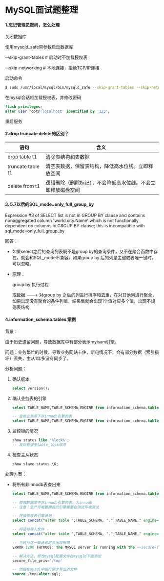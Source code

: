 # MySQL面试题整理

#### 1.忘记管理员密码，怎么处理

关闭数据库

使用mysqld_safe带参数启动数据库

--skip-grant-tables     # 启动时不加载授权表

--skip-networking 	 # 本地连接，拒绝TCP/IP连接

启动命令

```bash
$ sudo /usr/local/mysql/bin/mysqld_safe --skip-grant-tables --skip-networking &
```

在mysql会话框加载授权表，并修改密码

```sql
flush privileges;
alter user root@'localhost' identified by '123';
```

重启服务

#### 2.drop truncate delete的区别？

| 语句              | 含义                                                         |
| ----------------- | ------------------------------------------------------------ |
| drop table t1     | 清除表结构和表数据                                           |
| truncate table t1 | 清空表数据，保留表结构，降低高水位线。立即释放空间           |
| delete from t1    | 逻辑删除（删除标记），不会降低高水位线。不会立即释放磁盘空间 |

#### 3. 5.7以后的SQL_mode=only_full_group_by

Expression #3 of SELECT list is not in GROUP BY clause and contains nonaggregated column 'world.city.Name' which is not functionally dependent on columns in GROUP BY clause; this is incompatible with sql_mode=only_full_group_by

回答：

- 如果select之后的查询列表既不是group by的查询条件，又不在聚合函数中存在。就会和SQL_mode不兼容。如果group by 后的列是主键或者唯一键时，可以忽略。

- 原理：

  group by 执行过程

  取数据 ---> 对group by 之后的列进行排序和去重，在对其他列进行聚合，如果出现没有聚合的条件列值，结果集就会出现1个值对应多个值，出现不规则表结构

#### 4.information_schema.tables 案例

背景：

由于历史遗留问题，导致数据库中有部分表示myisam引擎。

问题：业务繁忙的时候，导致业务网站卡住，断电情况下，会有部分数据（索引损坏）丢失，主从1年多没有同步了。



分析问题：

1. 确认版本

   ```sql
   select version();
   ```

2. 确认业务表的引擎

   ```sql
   select TABLE_NAME,TABLE_SCHEMA,ENGINE from information_schema.tables where TABLE_SCHEMA not in ('mysql','sys','performance_schema','information_schema');
   
   -- 查询业务库下非innodb引擎的表
   select TABLE_NAME,TABLE_SCHEMA,ENGINE from information_schema.tables where TABLE_SCHEMA not in ('mysql','sys','performance_schema','information_schema') and ENGINE != 'InnoDB';
   ```

3. 监控锁的情况

   ```sql
   show status like '%lock%';
   -- 发现有很多table_lock信息
   ```

4. 检查主从状态

   ```sql
   show slave status \G;
   ```



处理方案：

- 将所有非innodb表查出来

  ```sql
  select TABLE_NAME,TABLE_SCHEMA,ENGINE from information_schema.tables where TABLE_SCHEMA not in ('mysql','sys','performance_schema','information_schema') and ENGINE != 'InnoDB';
  
  -- 修改数据库中非innodb引擎的表，为innodb
  -- 注意：生产环境更换表的引擎需要在测试环境测试
  
  -- 拼接修改表引擎语句
  select concat("alter table ",TABLE_SCHEMA, ".",TABLE_NAME," engine=innodb;") from information_schema.tables where TABLE_SCHEMA not in ('mysql','sys','performance_schema','information_schema') and ENGINE != 'InnoDB';
  
  -- 将语句导入文件
  select concat("alter table ",TABLE_SCHEMA, ".",TABLE_NAME," engine=innodb;") from information_schema.tables where TABLE_SCHEMA not in ('mysql','sys','performance_schema','information_schema') and ENGINE != 'InnoDB' into outfile '/tmp/alter.sql';
  
  -- 当执行这一条语句时会出现报错
  ERROR 1290 (HY000): The MySQL server is running with the --secure-file-priv option so it cannot execute this statement
  
  -- 解决方法，修改mysql配置文件在mysqld下面添加
  secure_file_priv='/tmp'
  
  -- 然后在mysql中运行刚才导出的文件
  source /tmp/alter.sql;
  ```

  